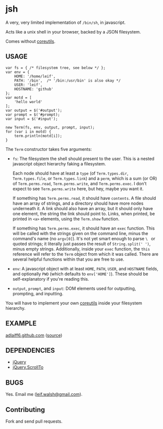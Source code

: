 jsh
===

A very, very limited implementation of `/bin/sh`, in javascript.

Acts like a unix shell in your browser, backed by a JSON filesystem.

Comes without [coreutils][].

[coreutils]: http://www.gnu.org/software/coreutils/

USAGE
-----

    var fs = { /* filesystem tree, see below */ };
    var env = {
        HOME: '/home/leif',
        PATH: '/bin',  /* '/bin:/usr/bin' is also okay */
        USER: 'leif',
        HOSTNAME: 'github'
    };
    var motd = [
        'hello world'
    ];
    var output = $('#output');
    var prompt = $('#prompt);
    var input = $('#input');

    new Term(fs, env, output, prompt, input);
    for (var i in motd) {
        term.println(motd[i]);
    }

The `Term` constructor takes five arguments:

 * `fs`: The filesystem the shell should present to the user.  This is a
   nested javascript object hierarchy faking a filesystem.
   
   Each node should have at least a `type` (of `Term.types.dir`,
   `Term.types.file`, or `Term.types.link`) and a `perm`, which is a sum (or OR)
   of `Term.perms.read`, `Term.perms.write`, and `Term.perms.exec`. I don't
   expect to see `Term.perms.write` here, but hey, maybe you want it.
   
   If something has `Term.perms.read`, it should have `contents`.  A file should
   have an array of strings, and a directory should have more nodes underneath
   it.  A link should also have an array, but it should only have one element,
   the string the link should point to.  Links, when printed, be printed in
   `<a>` elements, using the `Term.show` function.
   
   If something has `Term.perms.exec`, it should have an `exec` function.  This
   will be called with the strings given on the command line, minus the
   command's name (no `argv[0]`).  It's not yet smart enough to parse `\ ` or
   quoted strings; it literally just passes the result of `String.split(' ')`,
   minus empty strings.  Additionally, inside your `exec` function, the `this`
   reference will refer to the `Term` object from which it was called.  There
   are several helpful functions within that you are free to use.
 * `env`: A javascript object with at least `HOME`, `PATH`, `USER`, and
   `HOSTNAME` fields, and optionally `PWD` (which defaults to `env['HOME']`).
   These should be self-explanatory if you're reading this.
 * `output`, `prompt`, and `input`: DOM elements used for outputting, prompting,
   and inputting.

You will have to implement your own [coreutils][] inside your filesystem
hierarchy.

EXAMPLE
-------

[adlaiff6.github.com](http://adlaiff6.github.com/) ([source][])

[source]: http://github.com/adlaiff6/adlaiff6.github.com/

DEPENDENCIES
------------

 * [jQuery][]
 * [jQuery.ScrollTo][scrollto]

[jquery]: http://jquery.com/
[scrollto]: http://flesler.blogspot.com/2007/10/jqueryscrollto.html

BUGS
----

Yes.  Email me (<leif.walsh@gmail.com>).

Contributing
------------

Fork and send pull requests.
